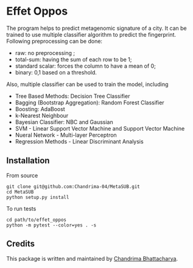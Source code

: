 # Effet Oppos

The program helps to predict metagenomic signature of a city. It can be trained to use multiple classifier algorithm to predict the fingerprint.
Following preprocessing can be done:
- raw: no preprocessing ;
- total-sum: having the sum of each row to be 1;
- standard scalar: forces the column to have a mean of 0;
- binary: 0,1 based on a threshold.

Also, multiple classifier can be used to train the model, including
- Tree Based Methods: Decision Tree Classifier
- Bagging (Bootstrap Aggregation): Random Forest Classifier 
- Boosting: AdaBoost
- k-Nearest Neighbour
- Bayesian Classifier: NBC and Gaussian
- SVM - Linear Support Vector Machine and Support Vector Machine
- Nueral Network - Multi-layer Perceptron
- Regression Methods - Linear Discriminant Analysis  

## Installation

From source
```
git clone git@github.com:Chandrima-04/MetaSUB.git
cd MetaSUB
python setup.py install
```

To run tests
```
cd path/to/effet_oppos
python -m pytest --color=yes . -s
```

## Credits

This package is written and maintained by [Chandrima Bhattacharya](mailto:chb4004@med.cornell.edu).
